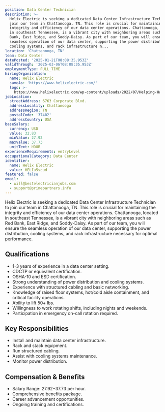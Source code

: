 ```yaml
---
position: Data Center Technician
description: >-
  Helix Electric is seeking a dedicated Data Center Infrastructure Technician to
  join our team in Chattanooga, TN. This role is crucial for maintaining the
  integrity and efficiency of our data center operations. Chattanooga, located
  in southeast Tennessee, is a vibrant city with neighboring areas such as Red
  Bank, East Ridge, and Soddy-Daisy. As part of our team, you will ensure the
  seamless operation of our data center, supporting the power distribution,
  cooling systems, and rack infrastructure n...
location: 'Chattanooga, TN'
team: Data Center
datePosted: '2025-01-21T08:08:35.953Z'
validThrough: '2025-03-06T08:08:35.953Z'
employmentType: FULL_TIME
hiringOrganization:
  name: Helix Electric
  sameAs: 'https://www.helixelectric.com/'
  logo: >-
    https://www.helixelectric.com/wp-content/uploads/2022/07/Helping-Hands-Logo_Blue-e1656694113799.jpg
jobLocation:
  streetAddress: 6763 Corporate Blvd.
  addressLocality: Chattanooga
  addressRegion: TN
  postalCode: '37402'
  addressCountry: USA
baseSalary:
  currency: USD
  value: 32.83
  minValue: 27.92
  maxValue: 37.73
  unitText: HOUR
experienceRequirements: entryLevel
occupationalCategory: Data Center
identifier:
  name: Helix Electric
  value: HELIu5scud
featured: false
email:
  - will@bestelectricianjobs.com
  - support@primepartners.info
---
```




Helix Electric is seeking a dedicated Data Center Infrastructure Technician to join our team in Chattanooga, TN. This role is crucial for maintaining the integrity and efficiency of our data center operations. Chattanooga, located in southeast Tennessee, is a vibrant city with neighboring areas such as Red Bank, East Ridge, and Soddy-Daisy. As part of our team, you will ensure the seamless operation of our data center, supporting the power distribution, cooling systems, and rack infrastructure necessary for optimal performance.

## Qualifications

- 1-3 years of experience in a data center setting.
- CDCTP or equivalent certification.
- OSHA-10 and ESD certification.
- Strong understanding of power distribution and cooling systems.
- Experience with structured cabling and basic networking.
- Knowledge of raised floor systems, hot/cold aisle containment, and critical facility operations.
- Ability to lift 50+ lbs.
- Willingness to work rotating shifts, including nights and weekends.
- Participation in emergency on-call rotation required.

## Key Responsibilities

- Install and maintain data center infrastructure.
- Rack and stack equipment.
- Run structured cabling.
- Assist with cooling systems maintenance.
- Monitor power distribution.

## Compensation & Benefits

- Salary Range: $27.92-$37.73 per hour.
- Comprehensive benefits package.
- Career advancement opportunities.
- Ongoing training and certifications.
